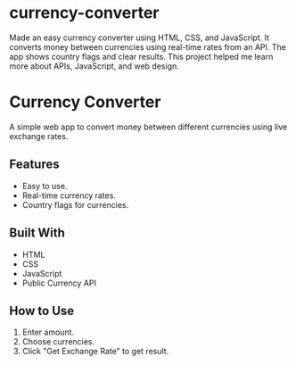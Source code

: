 # currency-converter
Made an easy currency converter using HTML, CSS, and JavaScript. It converts money between currencies using real-time rates from an API. The app shows country flags and clear results. This project helped me learn more about APIs, JavaScript, and web design.
# Currency Converter

A simple web app to convert money between different currencies using live exchange rates.

## Features
- Easy to use.
- Real-time currency rates.
- Country flags for currencies.

## Built With
- HTML
- CSS
- JavaScript
- Public Currency API

## How to Use
1. Enter amount.
2. Choose currencies.
3. Click "Get Exchange Rate" to get result.
